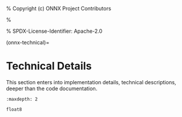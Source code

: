 % Copyright (c) ONNX Project Contributors

%

% SPDX-License-Identifier: Apache-2.0

(onnx-technical)=

# Technical Details

This section enters into implementation details, technical descriptions,
deeper than the code documentation.

```{toctree}
:maxdepth: 2

float8
```
